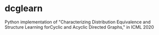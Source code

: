 # dcglearn
Python implementation of "Characterizing Distribution Equivalence and Structure Learning forCyclic and Acyclic Directed Graphs," in ICML 2020
